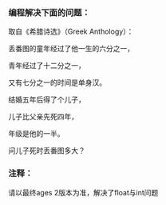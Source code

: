 ### 编程解决下面的问题：

取自《希腊诗选》（Greek Anthology）：

丢番图的童年经过了他一生的六分之一，

青年经过了十二分之一，

又有七分之一的时间是单身汉。

结婚五年后得了个儿子，

儿子比父亲先死四年，

年级是他的一半。

问儿子死时丢番图多大？

### 注释：
请以最终ages 2版本为准，解决了float与int问题
